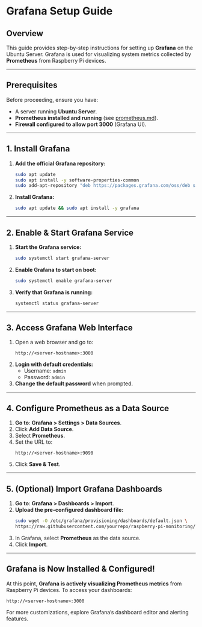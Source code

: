 # Grafana Setup Guide

## Overview
This guide provides step-by-step instructions for setting up **Grafana** on the Ubuntu Server. Grafana is used for visualizing system metrics collected by **Prometheus** from Raspberry Pi devices.

---

##  Prerequisites
Before proceeding, ensure you have:
- A server running **Ubuntu Server**.
- **Prometheus installed and running** (see [prometheus.md](prometheus.md)).
- **Firewall configured to allow port 3000** (Grafana UI).

---

##  1. Install Grafana
1. **Add the official Grafana repository:**
   ```bash
   sudo apt update
   sudo apt install -y software-properties-common
   sudo add-apt-repository "deb https://packages.grafana.com/oss/deb stable main"
   ```
2. **Install Grafana:**
   ```bash
   sudo apt update && sudo apt install -y grafana
   ```

---

##  2. Enable & Start Grafana Service
1. **Start the Grafana service:**
   ```bash
   sudo systemctl start grafana-server
   ```
2. **Enable Grafana to start on boot:**
   ```bash
   sudo systemctl enable grafana-server
   ```
3. **Verify that Grafana is running:**
   ```bash
   systemctl status grafana-server
   ```

---

##  3. Access Grafana Web Interface
1. Open a web browser and go to:
   ```
   http://<server-hostname>:3000
   ```
2. **Login with default credentials:**
   - Username: `admin`
   - Password: `admin`
3. **Change the default password** when prompted.

---

##  4. Configure Prometheus as a Data Source
1. **Go to**: **Grafana > Settings > Data Sources**.
2. Click **Add Data Source**.
3. Select **Prometheus**.
4. Set the URL to:
   ```
   http://<server-hostname>:9090
   ```
5. Click **Save & Test**.

---

##  5. (Optional) Import Grafana Dashboards
1. **Go to**: **Grafana > Dashboards > Import**.
2. **Upload the pre-configured dashboard file:**
   ```bash
   sudo wget -O /etc/grafana/provisioning/dashboards/default.json \
   https://raw.githubusercontent.com/yourrepo/raspberry-pi-monitoring/main/configs/grafana_dashboard.json
   ```
3. In Grafana, select **Prometheus** as the data source.
4. Click **Import**.

---

##  Grafana is Now Installed & Configured!
At this point, **Grafana is actively visualizing Prometheus metrics** from Raspberry Pi devices. To access your dashboards:
```
http://<server-hostname>:3000
```
For more customizations, explore Grafana’s dashboard editor and alerting features.


